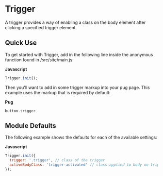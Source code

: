 # Trigger

A trigger provides a way of enabling a class on the body element after clicking a specified trigger element.

## Quick Use

To get started with Trigger, add in the following line inside the anonymous function found in /src/site/main.js:

**Javascript**

```js
Trigger.init();
```

Then you'll want to add in some trigger markup into your pug page. This example uses the markup that is required by default:

**Pug**

```pug
button.trigger
```

## Module Defaults

The following example shows the defaults for each of the available settings:

**Javascript**

```js
Trigger.init({
  trigger: '.trigger', // class of the trigger
  activeBodyClass: 'trigger-activated' // class applied to body on trigger click
});
```

